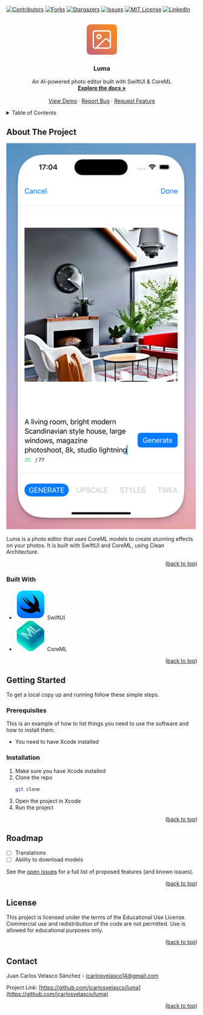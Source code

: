 <!-- Improved compatibility of back to top link: See: https://github.com/othneildrew/Best-README-Template/pull/73 -->

<a id="readme-top"></a>

<!--
*** Thanks for checking out the Best-README-Template. If you have a suggestion
*** that would make this better, please fork the repo and create a pull request
*** or simply open an issue with the tag "enhancement".
*** Don't forget to give the project a star!
*** Thanks again! Now go create something AMAZING! :D
-->

<!-- PROJECT SHIELDS -->
<!--
*** I'm using markdown "reference style" links for readability.
*** Reference links are enclosed in brackets [ ] instead of parentheses ( ).
*** See the bottom of this document for the declaration of the reference variables
*** for contributors-url, forks-url, etc. This is an optional, concise syntax you may use.
*** https://www.markdownguide.org/basic-syntax/#reference-style-links
-->

[![Contributors][contributors-shield]][contributors-url]
[![Forks][forks-shield]][forks-url]
[![Stargazers][stars-shield]][stars-url]
[![Issues][issues-shield]][issues-url]
[![MIT License][license-shield]][license-url]
[![LinkedIn][linkedin-shield]][linkedin-url]

<!-- PROJECT LOGO -->
<br />
<div align="center">
  <a href="https://github.com/jcarlosvelasco/luma">
    <img src="images/logo.png" alt="Logo" width="80" height="80">
  </a>

<h3 align="center">Luma</h3>

  <p align="center">
    An AI-powered photo editor built with SwiftUI & CoreML 
    <br />
    <a href="https://github.com/jcarlosvelasco/luma"><strong>Explore the docs »</strong></a>
    <br />
    <br />
    <a href="https://github.com/jcarlosvelasco/luma">View Demo</a>
    ·
    <a href="https://github.com/jcarlosvelasco/luma/issues/new?labels=bug&template=bug-report---.md">Report Bug</a>
    ·
    <a href="https://github.com/jcarlosvelasco/luma/issues/new?labels=enhancement&template=feature-request---.md">Request Feature</a>
  </p>
</div>

<!-- TABLE OF CONTENTS -->
<details>
  <summary>Table of Contents</summary>
  <ol>
    <li>
      <a href="#about-the-project">About The Project</a>
      <ul>
        <li><a href="#built-with">Built With</a></li>
      </ul>
    </li>
    <li>
      <a href="#getting-started">Getting Started</a>
      <ul>
        <li><a href="#prerequisites">Prerequisites</a></li>
        <li><a href="#installation">Installation</a></li>
      </ul>
    </li>
    <li><a href="#usage">Usage</a></li>
    <li><a href="#roadmap">Roadmap</a></li>
    <li><a href="#license">License</a></li>
    <li><a href="#contact">Contact</a></li>
  </ol>
</details>

<!-- ABOUT THE PROJECT -->

## About The Project

<img src="/images/screenshot1.png" alt="Luma" width="500">

Luma is a photo editor that uses CoreML models to create stunning effects on your photos. It is built with SwiftUI and CoreML, using Clean Architecture.

<p align="right">(<a href="#readme-top">back to top</a>)</p>

### Built With

-   <img src="/images/swiftui.png" alt="SwiftUI" width="80"> SwiftUI
-   <img src="/images/coreml.png" alt="CoreML" width="80"> CoreML

<p align="right">(<a href="#readme-top">back to top</a>)</p>

<!-- GETTING STARTED -->

## Getting Started

To get a local copy up and running follow these simple steps.

### Prerequisites

This is an example of how to list things you need to use the software and how to install them.

-   You need to have Xcode installed

### Installation

1. Make sure you have Xcode installed
2. Clone the repo
    ```sh
    git clone
    ```
3. Open the project in Xcode
4. Run the project

<p align="right">(<a href="#readme-top">back to top</a>)</p>

<!-- USAGE EXAMPLES -->

<!-- ## Usage

Use this space to show useful examples of how a project can be used. Additional screenshots, code examples and demos work well in this space. You may also link to more resources.

_For more examples, please refer to the [Documentation](https://example.com)_ -->

<!-- <p align="right">(<a href="#readme-top">back to top</a>)</p> -->

<!-- ROADMAP -->

## Roadmap

-   [ ] Translations
-   [ ] Ability to download models

See the [open issues](https://github.com/jcarlosvelasco/luma/issues) for a full list of proposed features (and known issues).

<p align="right">(<a href="#readme-top">back to top</a>)</p>

<!-- LICENSE -->

## License

This project is licensed under the terms of the Educational Use License. Commercial use and redistribution of the code are not permitted. Use is allowed for educational purposes only.

<p align="right">(<a href="#readme-top">back to top</a>)</p>

<!-- CONTACT -->

## Contact

Juan Carlos Velasco Sánchez - jcarlosvelasco14@gmail.com

Project Link: [https://github.com/jcarlosvelasco/luma](https://github.com/jcarlosvelasco/luma)

<p align="right">(<a href="#readme-top">back to top</a>)</p>

<!-- ACKNOWLEDGMENTS -->

<!-- ## Acknowledgments

-   []()
-   []()
-   []()

<p align="right">(<a href="#readme-top">back to top</a>)</p> -->

<!-- MARKDOWN LINKS & IMAGES -->
<!-- https://www.markdownguide.org/basic-syntax/#reference-style-links -->

[contributors-shield]: https://img.shields.io/github/contributors/jcarlosvelasco/luma.svg?style=for-the-badge
[contributors-url]: https://github.com/jcarlosvelasco/luma/graphs/contributors
[forks-shield]: https://img.shields.io/github/forks/jcarlosvelasco/luma.svg?style=for-the-badge
[forks-url]: https://github.com/jcarlosvelasco/luma/network/members
[stars-shield]: https://img.shields.io/github/stars/jcarlosvelasco/luma.svg?style=for-the-badge
[stars-url]: https://github.com/jcarlosvelasco/luma/stargazers
[issues-shield]: https://img.shields.io/github/issues/jcarlosvelasco/luma.svg?style=for-the-badge
[issues-url]: https://github.com/jcarlosvelasco/luma/issues
[license-shield]: https://img.shields.io/github/license/jcarlosvelasco/luma.svg?style=for-the-badge
[license-url]: https://github.com/jcarlosvelasco/luma/blob/master/LICENSE.txt
[linkedin-shield]: https://img.shields.io/badge/-LinkedIn-black.svg?style=for-the-badge&logo=linkedin&colorB=555
[linkedin-url]: https://www.linkedin.com/in/jcarlosvelasco/
[product-screenshot]: images/screenshot1.png
[JQuery-url]: https://jquery.com
[SwiftUI]: https://developer.apple.com/assets/elements/icons/swiftui/swiftui-96x96_2x.png
[SwiftUI-url]: https://developer.apple.com/xcode/swiftui/
[CoreML]: https://developer.apple.com/assets/elements/icons/coreml/coreml-96x96_2x.png
[CoreML-url]: images/coreml.png
